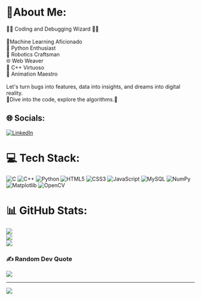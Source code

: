 # 💫About Me:
🧙‍♂️ Coding and Debugging Wizard 🧙‍♂️<br><br>🧠Machine Learning Aficionado<br>🐍 Python Enthusiast<br>🤖 Robotics Craftsman<br>🌐 Web Weaver<br>🔧 C++ Virtuoso<br>💫 Animation Maestro<br><br>Let's turn bugs into features, data into insights, and dreams into digital reality. <br>🚀Dive into the code, explore the algorithms.🚀


## 🌐 Socials:
[![LinkedIn](https://img.shields.io/badge/LinkedIn-%230077B5.svg?logo=linkedin&logoColor=white)](https://linkedin.com/in/https://www.linkedin.com/in/sakshiingole/) 

# 💻 Tech Stack:
![C](https://img.shields.io/badge/c-%2300599C.svg?style=for-the-badge&logo=c&logoColor=white) ![C++](https://img.shields.io/badge/c++-%2300599C.svg?style=for-the-badge&logo=c%2B%2B&logoColor=white) ![Python](https://img.shields.io/badge/python-3670A0?style=for-the-badge&logo=python&logoColor=ffdd54) ![HTML5](https://img.shields.io/badge/html5-%23E34F26.svg?style=for-the-badge&logo=html5&logoColor=white) ![CSS3](https://img.shields.io/badge/css3-%231572B6.svg?style=for-the-badge&logo=css3&logoColor=white) ![JavaScript](https://img.shields.io/badge/javascript-%23323330.svg?style=for-the-badge&logo=javascript&logoColor=%23F7DF1E) ![MySQL](https://img.shields.io/badge/mysql-%2300000f.svg?style=for-the-badge&logo=mysql&logoColor=white) ![NumPy](https://img.shields.io/badge/numpy-%23013243.svg?style=for-the-badge&logo=numpy&logoColor=white) ![Matplotlib](https://img.shields.io/badge/Matplotlib-%23ffffff.svg?style=for-the-badge&logo=Matplotlib&logoColor=black) ![OpenCV](https://img.shields.io/badge/opencv-%23white.svg?style=for-the-badge&logo=opencv&logoColor=white)
# 📊 GitHub Stats:
![](https://github-readme-stats.vercel.app/api?username=SakshiI10&theme=highcontrast&hide_border=false&include_all_commits=false&count_private=true)<br/>
![](https://github-readme-streak-stats.herokuapp.com/?user=SakshiI10&theme=highcontrast&hide_border=false)<br/>
![](https://github-readme-stats.vercel.app/api/top-langs/?username=SakshiI10&theme=highcontrast&hide_border=false&include_all_commits=false&count_private=true&layout=compact)

### ✍️ Random Dev Quote
![](https://quotes-github-readme.vercel.app/api?type=horizontal&theme=radical)

---
[![](https://visitcount.itsvg.in/api?id=SakshiI10&icon=0&color=0)](https://visitcount.itsvg.in)

<!-- Proudly created with GPRM ( https://gprm.itsvg.in ) -->
